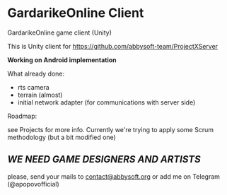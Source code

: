 # GardarikeOnline Client
GardarikeOnline game client (Unity)

This is Unity client for https://github.com/abbysoft-team/ProjectXServer

<b> Working on Android implementation </b>

What already done:

- rts camera
- terrain (almost)
- initial network adapter (for communications with server side)

Roadmap:

see Projects for more info. Currently we're trying to apply some Scrum methodology (but a bit modified one)



<h2><i>WE NEED GAME DESIGNERS AND ARTISTS</i></h2>

please, send your mails to contact@abbysoft.org or add me on Telegram (@apopovofficial)
